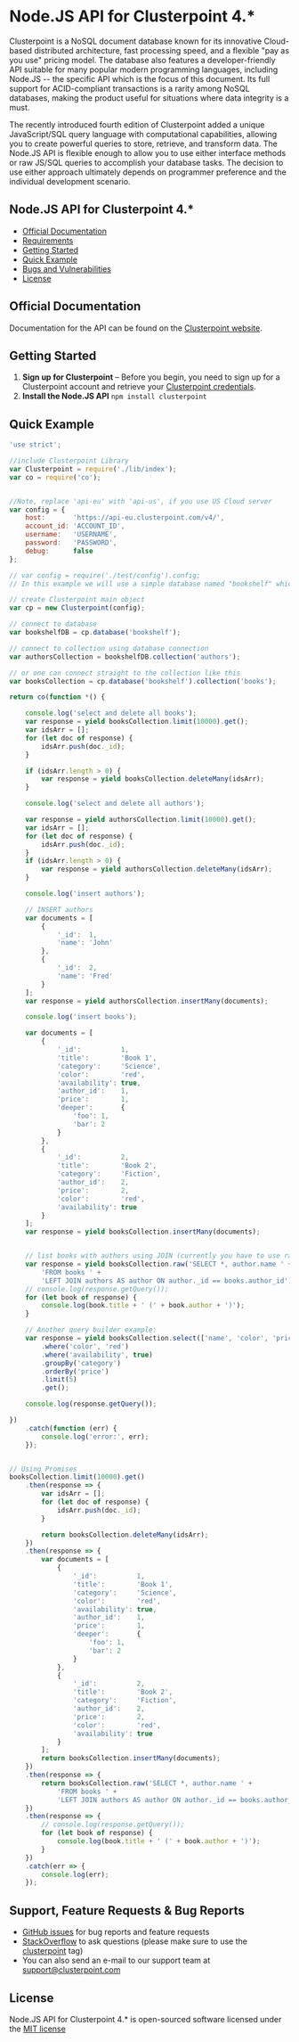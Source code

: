 # Node.JS API for Clusterpoint 4.*

Clusterpoint is a NoSQL document database known for its innovative Cloud-based distributed architecture, fast processing speed, and a flexible "pay as you use" pricing model. The database also features a developer-friendly API suitable for many popular modern programming languages, including Node.JS -- the specific API which is the focus of this document. Its full support for ACID-compliant transactions is a rarity among NoSQL databases, making the product useful for situations where data integrity is a must.

The recently introduced fourth edition of Clusterpoint added a unique JavaScript/SQL query language with computational capabilities, allowing you to create powerful queries to store, retrieve, and transform data. The Node.JS API is flexible enough to allow you to use either interface methods or raw JS/SQL queries to accomplish your database tasks. The decision to use either approach ultimately depends on programmer preference and the individual development scenario.

## Node.JS API for Clusterpoint 4.*
* [Official Documentation](#documentation)
* [Requirements](#requirements)
* [Getting Started](#start)
* [Quick Example](#usage)
* [Bugs and Vulnerabilities](#bugs)
* [License](#license)

<a name="documentation"></a>
## Official Documentation

Documentation for the API can be found on the [Clusterpoint website](https://www.clusterpoint.com/apidoc/nodejs-v4/).

<a name="start"></a>
## Getting Started

1. **Sign up for Clusterpoint** – Before you begin, you need to
   sign up for a Clusterpoint account and retrieve your [Clusterpoint credentials](https://clusterpoint.com/docs/4.0/21/cloud-account-setup).
1. **Install the Node.JS API**
``npm install clusterpoint``

<a name="usage"></a>
## Quick Example
```JavaScript
'use strict';

//include Clusterpoint Library
var Clusterpoint = require('./lib/index');
var co = require('co');


//Note, replace 'api-eu' with 'api-us', if you use US Cloud server
var config = {
	host:       'https://api-eu.clusterpoint.com/v4/',
	account_id: 'ACCOUNT_ID',
	username:   'USERNAME',
	password:   'PASSWORD',
	debug:      false
};

// var config = require('./test/config').config;
// In this example we will use a simple database named "bookshelf" which consists of books and book authors.

// create Clusterpoint main object
var cp = new Clusterpoint(config);

// connect to database
var bookshelfDB = cp.database('bookshelf');

// connect to collection using database connection
var authorsCollection = bookshelfDB.collection('authors');

// or one can connect straight to the collection like this
var booksCollection = cp.database('bookshelf').collection('books');

return co(function *() {

	console.log('select and delete all books');
	var response = yield booksCollection.limit(10000).get();
	var idsArr = [];
	for (let doc of response) {
		idsArr.push(doc._id);
	}

	if (idsArr.length > 0) {
		var response = yield booksCollection.deleteMany(idsArr);
	}

	console.log('select and delete all authors');

	var response = yield authorsCollection.limit(10000).get();
	var idsArr = [];
	for (let doc of response) {
		idsArr.push(doc._id);
	}
	if (idsArr.length > 0) {
		var response = yield authorsCollection.deleteMany(idsArr);
	}

	console.log('insert authors');

	// INSERT authors
	var documents = [
		{
			'_id':  1,
			'name': 'John'
		},
		{
			'_id':  2,
			'name': 'Fred'
		}
	];
	var response = yield authorsCollection.insertMany(documents);

	console.log('insert books');

	var documents = [
		{
			'_id':          1,
			'title':        'Book 1',
			'category':     'Science',
			'color':        'red',
			'availability': true,
			'author_id':    1,
			'price':        1,
			'deeper':       {
				'foo': 1,
				'bar': 2
			}
		},
		{
			'_id':          2,
			'title':        'Book 2',
			'category':     'Fiction',
			'author_id':    2,
			'price':        2,
			'color':        'red',
			'availability': true
		}
	];
	var response = yield booksCollection.insertMany(documents);


	// list books with authors using JOIN (currently you have to use raw() function for JOINS)
	var response = yield booksCollection.raw('SELECT *, author.name ' +
		'FROM books ' +
		'LEFT JOIN authors AS author ON author._id == books.author_id');
	// console.log(response.getQuery());
	for (let book of response) {
		console.log(book.title + ' (' + book.author + ')');
	}

	// Another query builder example:
	var response = yield booksCollection.select(['name', 'color', 'price', 'category'])
		.where('color', 'red')
		.where('availability', true)
		.groupBy('category')
		.orderBy('price')
		.limit(5)
		.get();

	console.log(response.getQuery());

})
	.catch(function (err) {
		console.log('error:', err);
	});


// Using Promises
booksCollection.limit(10000).get()
	.then(response => {
		var idsArr = [];
		for (let doc of response) {
			idsArr.push(doc._id);
		}

		return booksCollection.deleteMany(idsArr);
	})
	.then(response => {
		var documents = [
			{
				'_id':          1,
				'title':        'Book 1',
				'category':     'Science',
				'color':        'red',
				'availability': true,
				'author_id':    1,
				'price':        1,
				'deeper':       {
					'foo': 1,
					'bar': 2
				}
			},
			{
				'_id':          2,
				'title':        'Book 2',
				'category':     'Fiction',
				'author_id':    2,
				'price':        2,
				'color':        'red',
				'availability': true
			}
		];
		return booksCollection.insertMany(documents);
	})
	.then(response => {
		return booksCollection.raw('SELECT *, author.name ' +
			'FROM books ' +
			'LEFT JOIN authors AS author ON author._id == books.author_id');
	})
	.then(response => {
		// console.log(response.getQuery());
		for (let book of response) {
			console.log(book.title + ' (' + book.author + ')');
		}
	})
	.catch(err => {
		console.log(err);
	});
```


<a name="bugs"></a>
## Support, Feature Requests & Bug Reports

* [GitHub issues](https://github.com/clusterpoint/nodejs-client-api-v4/issues) for bug reports and feature requests
* [StackOverflow](https://stackoverflow.com) to ask questions (please make sure to use the [clusterpoint](http://stackoverflow.com/questions/tagged/clusterpoint) tag)
* You can also send an e-mail to our support team at support@clusterpoint.com

<a name="license"></a>
## License

 Node.JS API for Clusterpoint 4.* is open-sourced software licensed under the [MIT license](http://opensource.org/licenses/MIT)